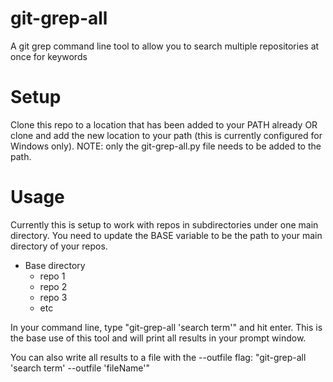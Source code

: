 # git-grep-all
A git grep command line tool to allow you to search multiple repositories at once for keywords

# Setup
Clone this repo to a location that has been added to your PATH already OR clone and add the new location to your path (this is currently configured for Windows only).
NOTE: only the git-grep-all.py file needs to be added to the path.

# Usage
Currently this is setup to work with repos in subdirectories under one main directory.
You need to update the BASE variable to be the path to your main directory of your repos.

- Base directory
  - repo 1
  - repo 2
  - repo 3
  - etc
 
In your command line, type "git-grep-all 'search term'" and hit enter. This is the base use of this tool and will print all results in your prompt window.

You can also write all results to a file with the --outfile flag: "git-grep-all 'search term' --outfile 'fileName'"

